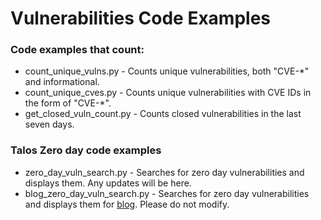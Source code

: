 # Vulnerabilities Code Examples

### Code examples that count:

* count_unique_vulns.py - Counts unique vulnerabilities, both "CVE-*" and informational.
* count_unique_cves.py - Counts unique vulnerabilities with CVE IDs in the form of "CVE-*".
* get_closed_vuln_count.py - Counts closed vulnerabilities in the last seven days.

### Talos Zero day code examples

* zero_day_vuln_search.py - Searches for zero day vulnerabilities and displays them.  Any updates will be here.
* blog_zero_day_vuln_search.py - Searches for zero day vulnerabilities and displays them for [blog](https://www.kennasecurity.com/blog/extracting-talos-zero-day-information/).  Please do not modify.
